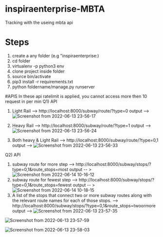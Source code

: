 # inspiraenterprise-MBTA
Tracking with the useing mbta api

# Steps
1) create a any folder (e.g "inspiraenterprise:)
2) cd folder
3) virtualenv -p python3 env
4) clone project inside folder
5) source bin/activate
6) pip3 install -r requirements.txt
7) python foldername/manage.py runserver

#APIS
In these api ratelimit is applied, you cannot access more then 10 request in per min
Q1) API
1) Light Rail --> http://localhost:8000/subway/route/?type=0
output --> ![Screenshot from 2022-06-13 23-56-17](https://user-images.githubusercontent.com/30229429/173493882-6c97faf7-f653-464c-9769-42e0a18f3e41.png)
2) Heavy Rail --> http://localhost:8000/subway/route/?type=1
output --> ![Screenshot from 2022-06-13 23-56-24](https://user-images.githubusercontent.com/30229429/173493886-06790a8f-9881-46f7-a958-58c5bae2cc82.png)

3) Both heavy & Light Rail --> http://localhost:8000/subway/route/?type=0,1
output --> ![Screenshot from 2022-06-13 23-56-33](https://user-images.githubusercontent.com/30229429/173493887-e2e8a2bd-2e94-46a4-8880-61b09465c18c.png)

Q2) API
1) subway route for more step --> http://localhost:8000/subway/stops/?type=0,1&route_stops=most
output -- > ![Screenshot from 2022-06-14 10-16-12](https://user-images.githubusercontent.com/30229429/173495394-a2c1c6db-1df4-47f7-80c8-3bfdc3656520.png)
2) subway route for fewest step --> http://localhost:8000/subway/stops/?type=0,1&route_stops=fewest
output -- > ![Screenshot from 2022-06-14 10-18-15](https://user-images.githubusercontent.com/30229429/173495398-919268b7-7b26-4c44-b61a-bdf3b4c3bce4.png)
3) A list of the stops that connect two or more subway routes along with the relevant
route names for each of those stops. --> http://localhost:8000/subway/stops/?type=0,1&route_stops=twoormore
output --> ![Screenshot from 2022-06-13 23-57-35](https://user-images.githubusercontent.com/30229429/173493889-70b1990b-bb7d-451b-9ed6-39fe33f2966c.png)

![Screenshot from 2022-06-13 23-57-59](https://user-images.githubusercontent.com/30229429/173493890-3a3dd3b2-769d-40cc-b94c-729f713cdc6f.png)

![Screenshot from 2022-06-13 23-58-03](https://user-images.githubusercontent.com/30229429/173493895-d9677e44-b53d-4156-9e11-cac8d5c7e174.png)
